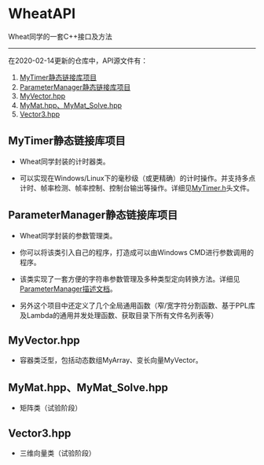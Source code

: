# WheatAPI
Wheat同学的一套C++接口及方法

------

在2020-02-14更新的仓库中，API源文件有： 

1. [MyTimer静态链接库项目](#MyTimer静态链接库项目)
2. [ParameterManager静态链接库项目](#ParameterManager静态链接库项目)
3. [MyVector.hpp](#MyVector.hpp)
4. [MyMat.hpp、MyMat_Solve.hpp](#MyMat.hpp、MyMat_Solve.hpp)
5. [Vector3.hpp](#Vector3.hpp)



## MyTimer静态链接库项目

- Wheat同学封装的计时器类。

- 可以实现在Windows/Linux下的毫秒级（或更精确）的计时操作。并支持多点计时、帧率检测、帧率控制、控制台输出等操作。详细见[MyTimer.h](https://github.com/Wheat2018/WheatAPI/blob/master/include/MyTimer.h)头文件。


## ParameterManager静态链接库项目

- Wheat同学封装的参数管理类。

- 你可以将该类引入自己的程序，打造成可以由Windows CMD进行参数调用的程序。

- 该类实现了一套方便的字符串参数管理及多种类型定向转换方法。详细见[ParameterManager描述文档](https://github.com/Wheat2018/WheatAPI/blob/master/source/ParameterManager/ParameterManager描述文档.docx)。

- 另外这个项目中还定义了几个全局通用函数（窄/宽字符分割函数、基于PPL库及Lambda的通用并发处理函数、获取目录下所有文件名列表等）


## MyVector.hpp

- 容器类泛型，包括动态数组MyArray、变长向量MyVector。


## MyMat.hpp、MyMat_Solve.hpp

- 矩阵类（试验阶段）


## Vector3.hpp

- 三维向量类（试验阶段）

